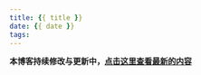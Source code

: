 ```yaml
---
title: {{ title }}
date: {{ date }}
tags:
---
```


**本博客持续修改与更新中，[点击这里查看最新的内容](http://aizigao.xyz//)**
